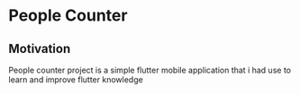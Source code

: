 # People Counter

## Motivation

People counter project is a simple flutter mobile application that i had use to learn and improve flutter knowledge

